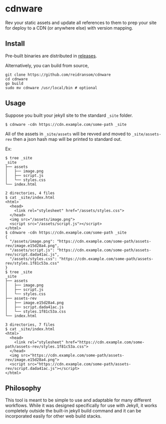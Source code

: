 # cdnware

Rev your static assets and update all references to them to prep your site
for deploy to a CDN (or anywhere else) with version mapping.

## Install

Pre-built binaries are distributed in [releases](https://github.com/reidransom/cdnware/releases).

Alternatively, you can build from source,

```
git clone https://github.com/reidransom/cdnware
cd cdnware
go build 
sudo mv cdnware /usr/local/bin # optional
```

## Usage

Suppose you built your jekyll site to the standard `_site` folder.

```
$ cdnware -cdn https://cdn.example.com/some-path _site
```

All of the assets in `_site/assets` will be revved and moved to `_site/assets-rev`
then a json hash map will be printed to standard out.

Ex:

```
$ tree _site
_site
├── assets
│   ├── image.png
│   ├── script.js
│   └── styles.css
└── index.html

2 directories, 4 files
$ cat _site/index.html 
<html>
  <head>
    <link rel="stylesheet" href="/assets/styles.css">
  </head>
  <img src="/assets/image.png">
  <script src="/assets/script.js"></script>
</html>
$ cdnware -cdn https://cdn.example.com/some-path _site
{
  "/assets/image.png": "https://cdn.example.com/some-path/assets-rev/image.e15d28a4.png",
  "/assets/script.js": "https://cdn.example.com/some-path/assets-rev/script.dada41ac.js",
  "/assets/styles.css": "https://cdn.example.com/some-path/assets-rev/styles.1f81c53a.css"
}
$ tree _site
_site
├── assets
│   ├── image.png
│   ├── script.js
│   └── styles.css
├── assets-rev
│   ├── image.e15d28a4.png
│   ├── script.dada41ac.js
│   └── styles.1f81c53a.css
└── index.html

3 directories, 7 files
$ cat _site/index.html 
<html>
  <head>
    <link rel="stylesheet" href="https://cdn.example.com/some-path/assets-rev/styles.1f81c53a.css">
  </head>
  <img src="https://cdn.example.com/some-path/assets-rev/image.e15d28a4.png">
  <script src="https://cdn.example.com/some-path/assets-rev/script.dada41ac.js"></script>
</html>
```

## Philosophy

This tool is meant to be simple to use and adaptable for many different workflows.
While it was designed specifically for use with Jekyll, it works completely outside
the built-in jekyll build command and it can be incorporated easily for other
web build stacks.
